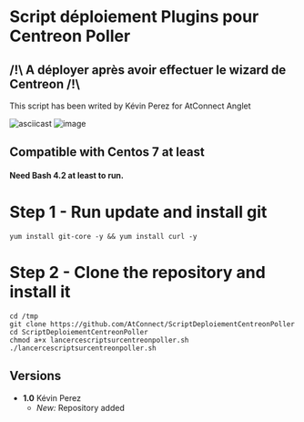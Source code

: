 # Script déploiement Plugins pour Centreon Poller
## /!\ A déployer après avoir effectuer le wizard de Centreon /!\

This script has been writed by Kévin Perez for AtConnect Anglet

![asciicast](http://www.atconnect.net/images/header/logo.png)
![image](https://image.noelshack.com/fichiers/2019/17/3/1556112297-telechargement.png)

## Compatible with Centos 7 at least
#### Need Bash 4.2 at least to run.

# Step 1 - Run update and install git
```
yum install git-core -y && yum install curl -y

```
# Step 2 - Clone the repository and install it
```
cd /tmp
git clone https://github.com/AtConnect/ScriptDeploiementCentreonPoller
cd ScriptDeploiementCentreonPoller
chmod a+x lancercescriptsurcentreonpoller.sh
./lancercescriptsurcentreonpoller.sh
```


## Versions
- **1.0** Kévin Perez
  - *New:* Repository added


